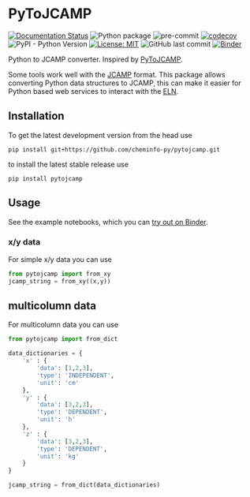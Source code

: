 # PyToJCAMP

[![Documentation Status](https://readthedocs.org/projects/pytojcamp/badge/?version=latest)](https://pytojcamp.readthedocs.io/en/latest/?badge=latest)
![Python package](https://github.com/cheminfo-py/pytojcamp/workflows/Python%20package/badge.svg)
![pre-commit](https://github.com/cheminfo-py/pytojcamp/workflows/pre-commit/badge.svg)
[![codecov](https://codecov.io/gh/cheminfo-py/pytojcamp/branch/master/graph/badge.svg)](https://codecov.io/gh/cheminfo-py/pytojcamp)
![PyPI - Python Version](https://img.shields.io/pypi/pyversions/pytojcamp)
[![License: MIT](https://img.shields.io/badge/License-MIT-yellow.svg)](https://opensource.org/licenses/MIT)
![GitHub last commit](https://img.shields.io/github/last-commit/cheminfo-py/pytojcamp)
[![Binder](https://mybinder.org/badge_logo.svg)](https://mybinder.org/v2/gh/cheminfo-py/pytojcamp/master?filepath=examples%2Fexample.ipynb)

Python to JCAMP converter. Inspired by [PyToJCAMP](https://github.com/cheminfo/convert-to-jcamp).

Some tools work well with the [JCAMP](http://jcamp-dx.org/) format.
This package allows converting Python data structures to JCAMP, this can make it easier for Python based web services to interact with the [ELN](eln.epfl.ch).

## Installation

To get the latest development version from the head use

```
pip install git+https://github.com/cheminfo-py/pytojcamp.git
```

to install the latest stable release use

```
pip install pytojcamp
```

## Usage

See the example notebooks, which you can [try out on Binder](https://mybinder.org/v2/gh/kjappelbaum/pytojcamp/master?filepath=examples%2Fexample.ipynb).

### x/y data

For simple x/y data you can use

```python
from pytojcamp import from_xy
jcamp_string = from_xy((x,y))
```

## multicolumn data

For multicolumn data you can use

```python
from pytojcamp import from_dict

data_dictionaries = {
    'x' : {
        'data': [1,2,3],
        'type': 'INDEPENDENT',
        'unit': 'cm'
    },
    'y' : {
        'data': [3,2,3],
        'type': 'DEPENDENT',
        'unit': 'h'
    },
    'z' : {
        'data': [3,2,3],
        'type': 'DEPENDENT',
        'unit': 'kg'
    }
}

jcamp_string = from_dict(data_dictionaries)
```

